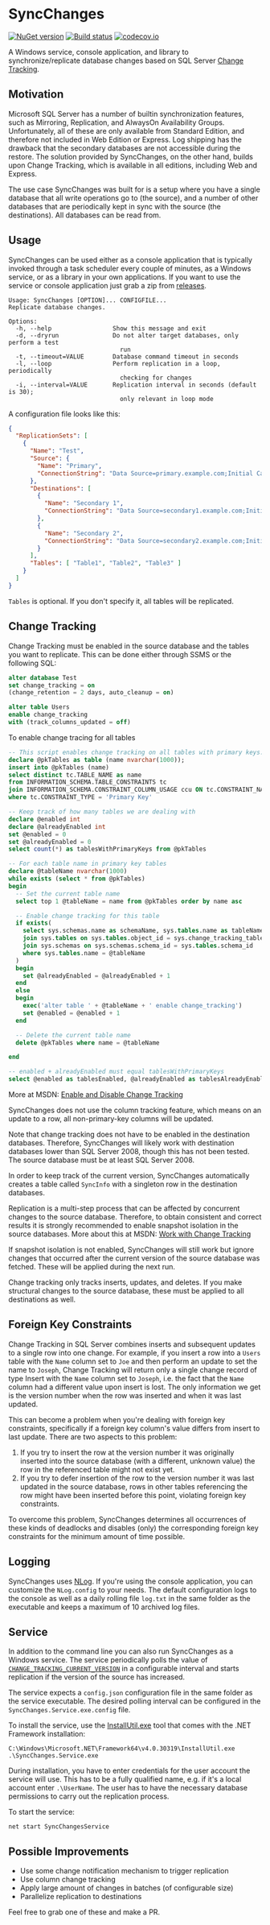 SyncChanges
===========

[![NuGet version](https://badge.fury.io/nu/SyncChanges.svg)](http://badge.fury.io/nu/SyncChanges)
[![Build status](https://ci.appveyor.com/api/projects/status/pn3y41ltb8tcq4kk?svg=true)](https://ci.appveyor.com/project/mganss/syncchanges/branch/master)
[![codecov.io](https://codecov.io/github/mganss/SyncChanges/coverage.svg?branch=master)](https://codecov.io/github/mganss/SyncChanges?branch=master)

A Windows service, console application, and library to synchronize/replicate database changes based on SQL Server [Change Tracking](https://msdn.microsoft.com/en-us/library/bb933875.aspx).

Motivation
----------

Microsoft SQL Server has a number of builtin synchronization features, such as Mirroring, Replication, and AlwaysOn Availability Groups. Unfortunately, all of these are only available from Standard Edition, and therefore not included in Web Edition or Express. Log shipping has the drawback that the secondary databases are not accessible during the restore. The solution provided by SyncChanges, on the other hand, builds upon Change Tracking, which is available in all editions, including Web and Express.

The use case SyncChanges was built for is a setup where you have a single database that all write operations go to (the source), and a number of other databases that are periodically kept in sync with the source (the destinations). All databases can be read from.

Usage
-----

SyncChanges can be used either as a console application that is typically invoked through a task scheduler every couple of minutes, as a Windows service, or as a library in your own applications. If you want to use the service or console application just grab a zip from [releases](https://github.com/mganss/SyncChanges/releases).

```
Usage: SyncChanges [OPTION]... CONFIGFILE...
Replicate database changes.

Options:
  -h, --help                 Show this message and exit
  -d, --dryrun               Do not alter target databases, only perform a test
                               run
  -t, --timeout=VALUE        Database command timeout in seconds
  -l, --loop                 Perform replication in a loop, periodically
                               checking for changes
  -i, --interval=VALUE       Replication interval in seconds (default is 30);
                               only relevant in loop mode
```

A configuration file looks like this:

```json
{
  "ReplicationSets": [
    {
      "Name": "Test",
      "Source": {
        "Name": "Primary",
        "ConnectionString": "Data Source=primary.example.com;Initial Catalog=Test;Integrated Security=True;MultipleActiveResultSets=True"
      },
      "Destinations": [
        {
          "Name": "Secondary 1",
          "ConnectionString": "Data Source=secondary1.example.com;Initial Catalog=Test;Integrated Security=True;MultipleActiveResultSets=True"
        },
        {
          "Name": "Secondary 2",
          "ConnectionString": "Data Source=secondary2.example.com;Initial Catalog=Test;Integrated Security=True;MultipleActiveResultSets=True"
        }
      ],
      "Tables": [ "Table1", "Table2", "Table3" ]
    }
  ]
}
```

`Tables` is optional. If you don't specify it, all tables will be replicated.

Change Tracking
---------------

Change Tracking must be enabled in the source database and the tables you want to replicate. This can be done either through SSMS or the following SQL:

```sql
alter database Test
set change_tracking = on
(change_retention = 2 days, auto_cleanup = on)

alter table Users
enable change_tracking
with (track_columns_updated = off)
```
To enable change tracing for all tables 

```sql
-- This script enables change tracking on all tables with primary keys.
declare @pkTables as table (name nvarchar(1000));
insert into @pkTables (name)
select distinct tc.TABLE_NAME as name
from INFORMATION_SCHEMA.TABLE_CONSTRAINTS tc
join INFORMATION_SCHEMA.CONSTRAINT_COLUMN_USAGE ccu ON tc.CONSTRAINT_NAME = ccu.Constraint_name
where tc.CONSTRAINT_TYPE = 'Primary Key'

-- Keep track of how many tables we are dealing with
declare @enabled int
declare @alreadyEnabled int
set @enabled = 0
set @alreadyEnabled = 0
select count(*) as tablesWithPrimaryKeys from @pkTables

-- For each table name in primary key tables
declare @tableName nvarchar(1000)
while exists (select * from @pkTables)
begin
  -- Set the current table name
  select top 1 @tableName = name from @pkTables order by name asc

  -- Enable change tracking for this table
  if exists(
    select sys.schemas.name as schemaName, sys.tables.name as tableName from sys.change_tracking_tables
    join sys.tables on sys.tables.object_id = sys.change_tracking_tables.object_id
    join sys.schemas on sys.schemas.schema_id = sys.tables.schema_id
    where sys.tables.name = @tableName
  )
  begin
    set @alreadyEnabled = @alreadyEnabled + 1
  end
  else
  begin
    exec('alter table ' + @tableName + ' enable change_tracking')
    set @enabled = @enabled + 1
  end

  -- Delete the current table name
  delete @pkTables where name = @tableName

end

-- enabled + alreadyEnabled must equal tablesWithPrimaryKeys
select @enabled as tablesEnabled, @alreadyEnabled as tablesAlreadyEnabled
```

More at MSDN: [Enable and Disable Change Tracking](https://msdn.microsoft.com/en-us/library/bb964713.aspx)

SyncChanges does not use the column tracking feature, which means on an update to a row, all non-primary-key columns will be updated.

Note that change tracking does not have to be enabled in the destination databases. Therefore, SyncChanges will likely work with destination databases lower than SQL Server 2008, though this has not been tested. The source database must be at least SQL Server 2008.

In order to keep track of the current version, SyncChanges automatically creates a table called `SyncInfo` with a singleton row in the destination databases.

Replication is a multi-step process that can be affected by concurrent changes to the source database. Therefore, to obtain consistent and correct results it is strongly recommended to enable snapshot isolation in the source databases. More about this at MSDN: [Work with Change Tracking](https://msdn.microsoft.com/en-us/library/bb933874.aspx#Obtaining-Consistent-and-Correct-Results)

If snapshot isolation is not enabled, SyncChanges will still work but ignore changes that occurred after the current version of the source database was fetched. These will be applied during the next run.

Change tracking only tracks inserts, updates, and deletes. If you make structural changes to the source database, these must be applied to all destinations as well.

Foreign Key Constraints
-----------------------------------------------

Change Tracking in SQL Server combines inserts and subsequent updates to a single row into one change. For example, if you insert a row into a `Users` table with the `Name` column set to `Joe` and then perform an update to set the name to `Joseph`, Change Tracking will return only a single change record of type Insert with the `Name` column set to `Joseph`, i.e. the fact that the `Name` column had a different value upon insert is lost. The only information we get is the version number when the row was inserted and when it was last updated.

This can become a problem when you're dealing with foreign key constraints, specifically if a foreign key column's value differs from insert to last update. There are two aspects to this problem:

1. If you try to insert the row at the version number it was originally inserted into the source database (with a different, unknown value) the row in the referenced table might not exist yet.
2. If you try to defer insertion of the row to the version number it was last updated in the source database, rows in other tables referencing the row might have been inserted before this point, violating foreign key constraints.

To overcome this problem, SyncChanges determines all occurrences of these kinds of deadlocks and disables (only) the corresponding foreign key constraints for the minimum amount of time possible.

Logging
-------

SyncChanges uses [NLog](https://github.com/NLog/NLog). If you're using the console application, you can customize the `NLog.config` to your needs. The default configuration logs to the console as well as a daily rolling file `log.txt` in the same folder as the executable and keeps a maximum of 10 archived log files.

Service
-------

In addition to the command line you can also run SyncChanges as a Windows service. The service periodically polls the value of [`CHANGE_TRACKING_CURRENT_VERSION`](https://docs.microsoft.com/en-us/sql/relational-databases/system-functions/change-tracking-current-version-transact-sql) in a configurable interval and starts replication if the version of the source has increased.

The service expects a `config.json` configuration file in the same folder as the service executable. The desired polling interval can be configured in the `SyncChanges.Service.exe.config` file.

To install the service, use the [InstallUtil.exe](https://msdn.microsoft.com/en-us/library/50614e95%28v=vs.110%29.aspx) tool that comes with the .NET Framework installation:

```
C:\Windows\Microsoft.NET\Framework64\v4.0.30319\InstallUtil.exe .\SyncChanges.Service.exe
```

During installation, you have to enter credentials for the user account the service will use. This has to be a fully qualified name, e.g. if it's a local account enter `.\UserName`. The user has to have the necessary database permissions to carry out the replication process.

To start the service:

```
net start SyncChangesService
```

Possible Improvements
----------------------------

- Use some change notification mechanism to trigger replication
- Use column change tracking
- Apply large amount of changes in batches (of configurable size)
- Parallelize replication to destinations

Feel free to grab one of these and make a PR.
